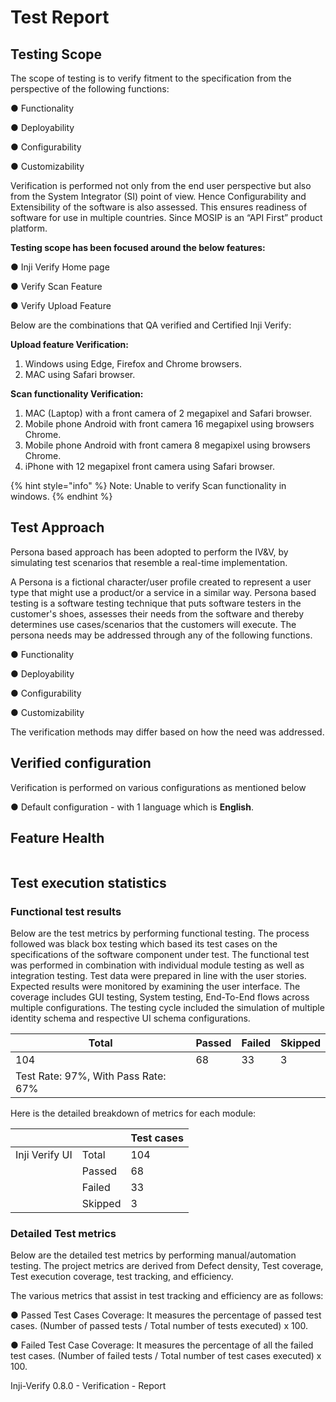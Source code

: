 # Test Report

## Testing Scope

The scope of testing is to verify fitment to the specification from the perspective of the following functions:

●     Functionality&#x20;

●     Deployability&#x20;

●     Configurability&#x20;

●     Customizability

Verification is performed not only from the end user perspective but also from the System Integrator (SI) point of view. Hence Configurability and Extensibility of the software is also assessed. This ensures readiness of software for use in multiple countries. Since MOSIP is an “API First” product platform.

**Testing scope has been focused around the below features:**

●     Inji Verify Home page

●     Verify Scan Feature

●     Verify Upload Feature

Below are the combinations that QA verified and Certified Inji Verify:

**Upload feature Verification:**

1. Windows using Edge, Firefox and Chrome browsers.
2. MAC using Safari browser.

**Scan functionality Verification:**

1. MAC (Laptop) with a front camera of 2 megapixel and Safari browser.
2. Mobile phone Android with front camera 16 megapixel using browsers Chrome.
3. Mobile phone Android with front camera 8 megapixel using browsers Chrome.
4. iPhone with 12 megapixel front camera using Safari browser.

{% hint style="info" %}
Note: Unable to verify Scan functionality in windows.
{% endhint %}

## Test Approach <a href="#id-2et92p0" id="id-2et92p0"></a>

Persona based approach has been adopted to perform the IV\&V, by simulating test scenarios that resemble a real-time implementation.

A Persona is a fictional character/user profile created to represent a user type that might use a product/or a service in a similar way. Persona based testing is a software testing technique that puts software testers in the customer's shoes, assesses their needs from the software and thereby determines use cases/scenarios that the customers will execute. The persona needs may be addressed through any of the following functions.

●     Functionality&#x20;

●     Deployability&#x20;

●     Configurability&#x20;

●     Customizability

The verification methods may differ based on how the need was addressed.

## Verified configuration <a href="#tyjcwt" id="tyjcwt"></a>

Verification is performed on various configurations as mentioned below

&#x20;    ●        Default configuration - with 1 language which is **English**.

## Feature Health <a href="#id-1t3h5sf" id="id-1t3h5sf"></a>

<figure><img src="../../../.gitbook/assets/image.png" alt=""><figcaption></figcaption></figure>

## Test execution statistics <a href="#id-4d34og8" id="id-4d34og8"></a>

### Functional test results <a href="#id-2s8eyo1" id="id-2s8eyo1"></a>

Below are the test metrics by performing functional testing. The process followed was black box testing which based its test cases on the specifications of the software component under test. The functional test was performed in combination with individual module testing as well as integration testing. Test data were prepared in line with the user stories. Expected results were monitored by examining the user interface. The coverage includes GUI testing, System testing, End-To-End flows across multiple configurations. The testing cycle included the simulation of multiple identity schema and respective UI schema configurations.

<table><thead><tr><th width="330">Total</th><th>Passed</th><th>Failed</th><th>Skipped</th></tr></thead><tbody><tr><td>104</td><td>68</td><td>33</td><td>3</td></tr><tr><td>Test Rate: 97%, With Pass Rate: 67%</td><td></td><td></td><td></td></tr></tbody></table>

Here is the detailed breakdown of metrics for each module:

|                |         | Test cases |
| -------------- | ------- | ---------- |
| Inji Verify UI | Total   | 104        |
|                | Passed  | 68         |
|                | Failed  | 33         |
|                | Skipped | 3          |

### Detailed Test metrics <a href="#id-26in1rg" id="id-26in1rg"></a>

Below are the detailed test metrics by performing manual/automation testing. The project metrics are derived from Defect density, Test coverage, Test execution coverage, test tracking, and efficiency.

The various metrics that assist in test tracking and efficiency are as follows:

●  Passed Test Cases Coverage: It measures the percentage of passed test cases. (Number of passed tests / Total number of tests executed) x 100.

●  Failed Test Case Coverage: It measures the percentage of all the failed test cases. (Number of failed tests / Total number of test cases executed) x 100.

Inji-Verify 0.8.0 - Verification - Report
